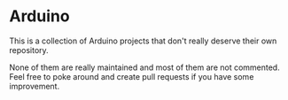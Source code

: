 # Arduino

This is a collection of Arduino projects that don't really deserve their own repository.

None of them are really maintained and most of them are not commented. Feel free to poke around and create pull requests if you have some improvement.
